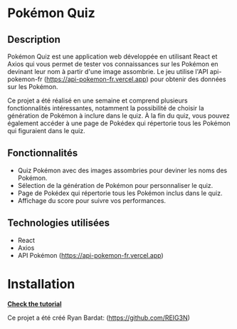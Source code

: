# Pokémon Quiz

## Description

Pokémon Quiz est une application web développée en utilisant React et Axios qui vous permet de tester vos connaissances sur les Pokémon en devinant leur nom à partir d'une image assombrie. Le jeu utilise l'API api-pokemon-fr (https://api-pokemon-fr.vercel.app) pour obtenir des données sur les Pokémon.

Ce projet a été réalisé en une semaine et comprend plusieurs fonctionnalités intéressantes, notamment la possibilité de choisir la génération de Pokémon à inclure dans le quiz. À la fin du quiz, vous pouvez également accéder à une page de Pokédex qui répertorie tous les Pokémon qui figuraient dans le quiz.

## Fonctionnalités

- Quiz Pokémon avec des images assombries pour deviner les noms des Pokémon.
- Sélection de la génération de Pokémon pour personnaliser le quiz.
- Page de Pokédex qui répertorie tous les Pokémon inclus dans le quiz.
- Affichage du score pour suivre vos performances.

## Technologies utilisées

- React
- Axios
- API Pokémon (https://api-pokemon-fr.vercel.app)

# Installation
**[Check the tutorial](install.md)**

Ce projet a été créé Ryan Bardat: (https://github.com/REIG3N)
